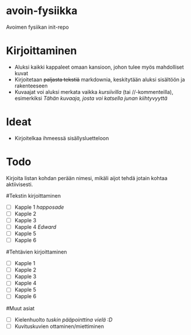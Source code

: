 avoin-fysiikka
==============

Avoimen fysiikan init-repo

Kirjoittaminen
==============

* Aluksi kaikki kappaleet omaan kansioon, johon tulee myös mahdolliset kuvat
* Kirjoitetaan ~~paljasta tekstiä~~ markdownia, keskitytään aluksi sisältöön ja rakenteeseen
* Kuvaajat voi aluksi merkata vaikka *kursiivilla* (tai //-kommenteilla), esimerkiksi *Tähän kuvaaja, josta voi katsella junan kiihtyvyyttä*

Ideat
=====

* Kirjoitelkaa ihmeessä sisällysluetteloon


Todo
====

Kirjoita listan kohdan perään nimesi, mikäli aijot tehdä jotain kohtaa aktiivisesti.

#Tekstin kirjoittaminen
- [ ] Kapple 1  *happosade*
- [ ] Kapple 2
- [ ] Kapple 3
- [ ] Kapple 4  *Edward*
- [ ] Kapple 5
- [ ] Kapple 6

#Tehtävien kirjoittaminen
- [ ] Kapple 1
- [ ] Kapple 2
- [ ] Kapple 3
- [ ] Kapple 4
- [ ] Kapple 5
- [ ] Kapple 6
 
#Muut asiat
- [ ] Kielenhuolto *tuskin pääpointtina vielä :D*
- [ ] Kuvituskuvien ottaminen/miettiminen
